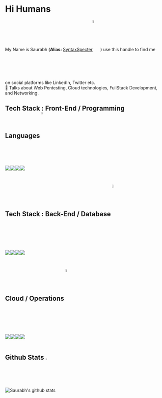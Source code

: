 # Hi Humans


My Name is Saurabh (<b>Alias: </b> <a href="https://bio.link/syntaxspecter">SyntaxSpecter</a><img src = "https://static.wikia.nocookie.net/flyordieio/images/5/55/Grim-reaper-GIF.gif/revision/latest?cb=20220105130844" width = 5% align = "center">) use this handle to find me on social platforms like LinkedIn, Twitter etc.
<br>💬 Talks about Web Pentesting, Cloud technologies, FullStack Development, and Networking.
<br>

<h2> Tech Stack : Front-End / Programming Languages <img src = "https://media2.giphy.com/media/QssGEmpkyEOhBCb7e1/giphy.gif?cid=ecf05e47a0n3gi1bfqntqmob8g9aid1oyj2wr3ds3mg700bl&rid=giphy.gif" width = 4% align = "center"> </h2>
<div style="display:flex">
  <img  src ='https://img.shields.io/badge/Python-ED8F22?style=for-the-badge&logo=python&logoColor=white'>
  <img  src ='https://img.shields.io/badge/C%2B%2B-00599C?style=for-the-badge&logo=c%2B%2B&logoColor=white'>
  <img  src ='https://img.shields.io/badge/Vanilla JS-323330?style=for-the-badge&logo=javascript&logoColor=F7DF1E'>
  <img  src ='https://img.shields.io/badge/React JS-20232A?style=for-the-badge&logo=react&logoColor=61DAFB'>
  
 </div>
 
 
 
  <br>
<h2>Tech Stack : Back-End / Database  <img src = "https://www.successsensation.com/wp-content/uploads/2021/02/b1.3.gif" width = 5% align = "center"> </h2>
<div style="display:flex">
  
  <img  src ='https://img.shields.io/badge/Django-4EA94B?style=for-the-badge&logo=django&logoColor=white'>
  <img  src ='https://img.shields.io/badge/MySQL DB-404D59?style=for-the-badge&logo=mysql&logoColor=white'>
  <img  src ='https://img.shields.io/badge/Mongo DB-4EA94B?style=for-the-badge&logo=mongodb&logoColor=white'>
  <img  src ='https://img.shields.io/badge/Postman-ED7722?style=for-the-badge&logo=postman&logoColor=white'>
  
 </div>
 
 
 
 
  <br>
<h2> Cloud / Operations <img src = "ezgif.com-gif-maker (4).gif" width = 5% align = "center"> </h2>
<div style="display:flex">
  
  <img src ='https://img.shields.io/badge/Azure cloud-0089D6?style=for-the-badge&logo=microsoft-azure&logoColor=white'>
  <img src ='https://img.shields.io/badge/Google cloud-ED7755?style=for-the-badge&logo=google-cloud&logoColor=white'>  
  <img src ='https://img.shields.io/badge/Git-white?style=for-the-badge&logo=git&logoColor=F87156'>
  <img src ='https://img.shields.io/badge/Docker-1572B6?style=for-the-badge&logo=docker&logoColor=white'>
 </div>
 
  <br>

 

 <h2>Github Stats <img src="https://aoenexus.com/assets/loader.gif" width= 2% ></h2>
 
![Saurabh's github stats](https://github-readme-stats.vercel.app/api?username=syntaxspecter&theme=dark) 

